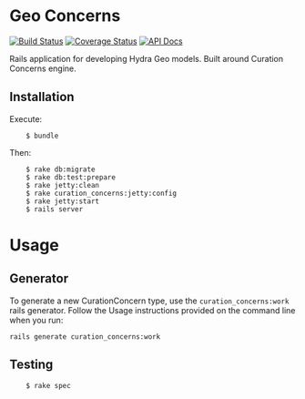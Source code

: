 # Geo Concerns
[![Build Status](https://travis-ci.org/jrgriffiniii/pcdm-geo-models.svg?branch=jrgriffiniii-issue-8)](https://travis-ci.org/jrgriffiniii/pcdm-geo-models)
[![Coverage Status](https://coveralls.io/repos/jrgriffiniii/pcdm-geo-models/badge.svg?branch=jrgriffiniii-issue-8&service=github)](https://coveralls.io/github/jrgriffiniii/pcdm-geo-models?branch=jrgriffiniii-issue-8)
[![API Docs](http://img.shields.io/badge/API-docs-blue.svg)](http://rubydoc.info/github/jrgriffiniii/pcdm-geo-models)

Rails application for developing Hydra Geo models. Built around Curation Concerns engine.

## Installation

Execute:

```
    $ bundle
```

Then:

```
    $ rake db:migrate
    $ rake db:test:prepare
    $ rake jetty:clean
    $ rake curation_concerns:jetty:config
    $ rake jetty:start
    $ rails server
```

# Usage

## Generator

To generate a new CurationConcern type, use the `curation_concerns:work` rails generator.  Follow the Usage instructions provided on the command line when you run:

    rails generate curation_concerns:work

## Testing

```
    $ rake spec
```
